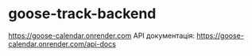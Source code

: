 # goose-track-backend
https://goose-calendar.onrender.com
API документація: https://goose-calendar.onrender.com/api-docs
